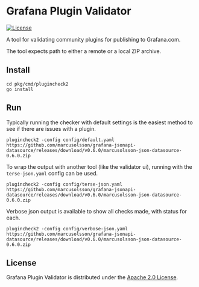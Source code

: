 # Grafana Plugin Validator

[![License](https://img.shields.io/github/license/grafana/plugin-validator)](LICENSE)

A tool for validating community plugins for publishing to Grafana.com.

The tool expects path to either a remote or a local ZIP archive.

## Install

```SHELL
cd pkg/cmd/plugincheck2
go install
```

## Run

Typically running the checker with default settings is the easiest method to see if there are issues with a plugin.

```SHELL
plugincheck2 -config config/default.yaml https://github.com/marcusolsson/grafana-jsonapi-datasource/releases/download/v0.6.0/marcusolsson-json-datasource-0.6.0.zip
```

To wrap the output with another tool (like the validator ui), running with the `terse-json.yaml` config can be used.

```SHELL
plugincheck2 -config config/terse-json.yaml https://github.com/marcusolsson/grafana-jsonapi-datasource/releases/download/v0.6.0/marcusolsson-json-datasource-0.6.0.zip
```

Verbose json output is available to show all checks made, with status for each.

```SHELL
plugincheck2 -config config/verbose-json.yaml https://github.com/marcusolsson/grafana-jsonapi-datasource/releases/download/v0.6.0/marcusolsson-json-datasource-0.6.0.zip
```

## License

Grafana Plugin Validator is distributed under the [Apache 2.0 License](https://github.com/grafana/plugin-validator/blob/master/LICENSE).
